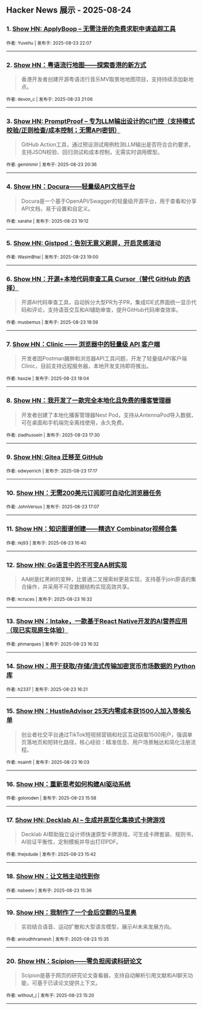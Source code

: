 ## Hacker News 展示 - 2025-08-24


### 1. [Show HN: ApplyBoop – 无需注册的免费求职申请追踪工具](https://news.ycombinator.com/item?id=44999525)

<sub>作者: Yuvehu | 发布于: 2025-08-23 22:07</sub>

---

### 2. [Show HN：粤语流行地图——探索香港的新方式](https://news.ycombinator.com/item?id=44999145)
> 香港开发者创建开源粤语流行音乐MV取景地地图项目，支持持续添加新地点。

<sub>作者: devon_c | 发布于: 2025-08-23 21:06</sub>

---

### 3. [Show HN: PromptProof – 专为LLM输出设计的CI门控（支持模式校验/正则检查/成本控制；无需API密钥）](https://news.ycombinator.com/item?id=44998931)
> GitHub Action工具，通过预设测试用例检测LLM输出是否符合合约要求，支持JSON校验、回归测试和成本控制，无需实时调用模型。

<sub>作者: geminimir | 发布于: 2025-08-23 20:36</sub>

---

### 4. [Show HN：Docura——轻量级API文档平台](https://news.ycombinator.com/item?id=44998337)
> Docura是一个基于OpenAPI/Swagger的轻量级开源平台，用于查看和分享API文档，易于设置和自定义。

<sub>作者: xarahe | 发布于: 2025-08-23 19:12</sub>

---

### 5. [Show HN: Gistpod：告别无意义刷屏，开启灵感滚动](https://news.ycombinator.com/item?id=44998220)

<sub>作者: WasimBhai | 发布于: 2025-08-23 19:00</sub>

---

### 6. [Show HN：开源+本地代码审查工具 Cursor（替代 GitHub 的选择）](https://news.ycombinator.com/item?id=44998208)
> 开源AI代码审查工具，自动拆分大型PR为子PR，集成IDE式界面统一显示代码和评论，支持语音交互和AI辅助审查，提升GitHub代码审查效率。

<sub>作者: musbemus | 发布于: 2025-08-23 18:59</sub>

---

### 7. [Show HN：Clinic —— 浏览器中的轻量级 API 客户端](https://news.ycombinator.com/item?id=44997865)
> 开发者因Postman臃肿和浏览器API工具问题，开发了轻量级API客户端Clinic，目前支持远程服务器，本地开发支持即将推出。

<sub>作者: haxzie | 发布于: 2025-08-23 18:04</sub>

---

### 8. [Show HN：我开发了一款完全本地化且免费的播客管理器](https://news.ycombinator.com/item?id=44997579)
> 开发者创建了本地化播客管理器Nest Pod，支持从AntennaPod导入数据，可在桌面和手机端完全离线使用，永久免费。

<sub>作者: ziadhussein | 发布于: 2025-08-23 17:30</sub>

---

### 9. [Show HN: Gitea 迁移至 GitHub](https://news.ycombinator.com/item?id=44997446)

<sub>作者: odwyerrich | 发布于: 2025-08-23 17:17</sub>

---

### 10. [Show HN：无需200美元订阅即可自动化浏览器任务](https://news.ycombinator.com/item?id=44997370)

<sub>作者: JohnVersus | 发布于: 2025-08-23 17:07</sub>

---

### 11. [Show HN：知识图谱创建——精选Y Combinator视频合集](https://news.ycombinator.com/item?id=44997124)

<sub>作者: rkj93 | 发布于: 2025-08-23 16:40</sub>

---

### 12. [Show HN: Go语言中的不可变AA树实现](https://news.ycombinator.com/item?id=44997079)
> AA树是红黑树的变种，比普通二叉搜索树更易实现，支持基于join原语的集合操作，并采用不可变数据结构实现高效共享。

<sub>作者: ncruces | 发布于: 2025-08-23 16:32</sub>

---

### 13. [Show HN：Intake，一款基于React Native开发的AI营养应用（现已实现原生体验）](https://news.ycombinator.com/item?id=44997077)

<sub>作者: phmarques | 发布于: 2025-08-23 16:32</sub>

---

### 14. [Show HN：用于获取/存储/流式传输加密货币市场数据的 Python 库](https://news.ycombinator.com/item?id=44997010)

<sub>作者: h2337 | 发布于: 2025-08-23 16:21</sub>

---

### 15. [Show HN：HustleAdvisor 25天内零成本获1500人加入等候名单](https://news.ycombinator.com/item?id=44996894)
> 创业者社交平台通过TikTok短视频营销和社区互动获取1500用户，强调单页落地页和短转化路径，核心经验：精准信息、用户场景触达和简化注册流程。

<sub>作者: nsaintt | 发布于: 2025-08-23 16:03</sub>

---

### 16. [Show HN：重新思考如何构建AI驱动系统](https://news.ycombinator.com/item?id=44996863)

<sub>作者: goloroden | 发布于: 2025-08-23 15:58</sub>

---

### 17. [Show HN: Decklab AI – 生成并原型化集换式卡牌游戏](https://news.ycombinator.com/item?id=44996765)
> Decklab AI帮助独立设计师快速原型卡牌游戏，可生成卡牌套装、规则书，AI验证平衡性，定制模板并导出打印PDF。

<sub>作者: thejsdude | 发布于: 2025-08-23 15:42</sub>

---

### 18. [Show HN：让文档主动找到你](https://news.ycombinator.com/item?id=44996736)

<sub>作者: nabeelv | 发布于: 2025-08-23 15:36</sub>

---

### 19. [Show HN：我制作了一个会后空翻的马里奥](https://news.ycombinator.com/item?id=44996726)
> 实验结合语音、运动扩散和大型语言模型，展示AI未来发展方向。

<sub>作者: anirudhhramesh | 发布于: 2025-08-23 15:35</sub>

---

### 20. [Show HN：Scipion——零负担阅读科研论文](https://news.ycombinator.com/item?id=44996609)
> Scipion是基于网页的研究论文查看器，支持自动解析引用文献和AI聊天功能，可基于已读论文提供上下文。

<sub>作者: without_j | 发布于: 2025-08-23 15:20</sub>

---

